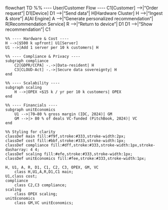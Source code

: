 flowchart TD
    %% ---- User/Customer Flow ----
    C1[Customer] -->|“Order request”| D1[Device]
    D1 -->|“Send data”| H[Hardware Cluster]
    H -->|“Ingest & store”| A[AI Engine]
    A -->|“Generate personalized recommendation”| R[Recommendation Service]
    R -->|“Return to device”| D1
    D1 -->|“Show recommendation”| C1

    %% ---- Hardware & Cost ----
    H -->|$500 k upfront| U1[Server]
    U1 -->|Add 1 server per 10 k customers| H

    %% ---- Compliance & Privacy ----
    subgraph compliance
        C2[GDPR/CCPA] -.->|Data‑resident| H
        C3[CLOUD‑Act] -.->|Secure data sovereignty| H
    end

    %% ---- Scalability ----
    subgraph scaling
        H -->|OPEX <$15 k / yr per 10 k customers| OPEX
    end

    %% ---- Financials ----
    subgraph unitEconomics
        U1 -->|70–80 % gross margin (IDC, 2024)| GM
        GM -->|> 80 % of deals VC‑funded (PitchBook, 2024)| VC
    end

    %% Styling for clarity
    classDef main fill:#f9f,stroke:#333,stroke-width:2px;
    classDef cost fill:#bbf,stroke:#333,stroke-width:1px;
    classDef compliance fill:#dff,stroke:#333,stroke-width:1px,stroke-dasharray: 4 4;
    classDef scaling fill:#efe,stroke:#333,stroke-width:1px;
    classDef unitEconomics fill:#fee,stroke:#333,stroke-width:1px;

    H, U1, A, R, D1, C1, C2, C3, OPEX, GM, VC
        class H,U1,A,R,D1,C1 main;
    U1,class cost;
    compliance
        class C2,C3 compliance;
    scaling
        class OPEX scaling;
    unitEconomics
        class GM,VC unitEconomics;
